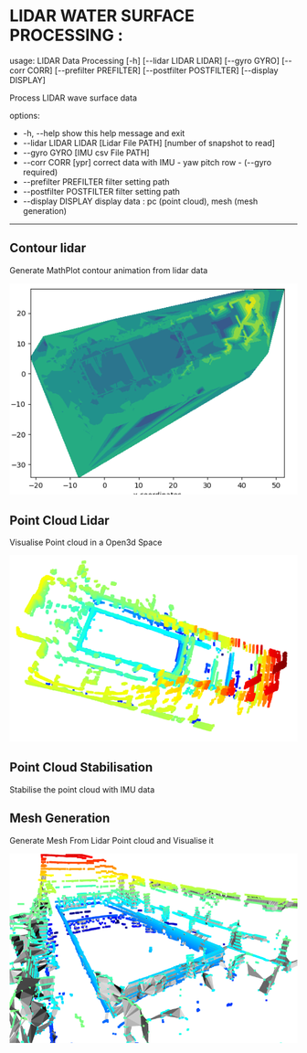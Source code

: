 # LIDAR WATER SURFACE PROCESSING :

usage: LIDAR Data Processing [-h] [--lidar LIDAR LIDAR] [--gyro GYRO] [--corr CORR] [--prefilter PREFILTER] [--postfilter POSTFILTER] [--display DISPLAY]

Process LIDAR wave surface data

options:
-  -h, --help            show this help message and exit
-  --lidar LIDAR LIDAR   [Lidar File PATH] [number of snapshot to read]
-  --gyro GYRO           [IMU csv File PATH]
-  --corr CORR           [ypr] correct data with IMU - yaw pitch row - (--gyro required)
-  --prefilter PREFILTER
                        filter setting path
-  --postfilter POSTFILTER
                        filter setting path
-  --display DISPLAY     display data : pc (point cloud), mesh (mesh generation)
---
## Contour lidar

Generate MathPlot contour animation from lidar data

![contour map](./img/contourMap.PNG "Title")

## Point Cloud Lidar

Visualise Point cloud in a Open3d Space

![point cloud](./img/LidarImg.PNG "Title")

## Point Cloud Stabilisation

Stabilise the point cloud with IMU data

## Mesh Generation

Generate Mesh From Lidar Point cloud and Visualise it

![mesh generation](./img/mesh3.PNG "Title")